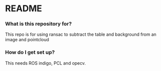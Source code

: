 # README #


### What is this repository for? ###
This repo is for using ransac to subtract the table and background from an image and pointcloud

### How do I get set up? ###

This needs ROS indigo, PCL and opecv.
